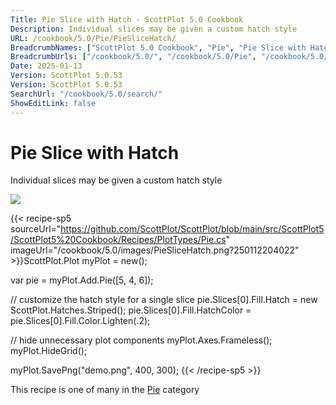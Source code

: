 ```yaml
---
Title: Pie Slice with Hatch - ScottPlot 5.0 Cookbook
Description: Individual slices may be given a custom hatch style
URL: /cookbook/5.0/Pie/PieSliceHatch/
BreadcrumbNames: ["ScottPlot 5.0 Cookbook", "Pie", "Pie Slice with Hatch"]
BreadcrumbUrls: ["/cookbook/5.0/", "/cookbook/5.0/Pie", "/cookbook/5.0/Pie/PieSliceHatch"]
Date: 2025-01-13
Version: ScottPlot 5.0.53
Version: ScottPlot 5.0.53
SearchUrl: "/cookbook/5.0/search/"
ShowEditLink: false
---
```



<div class='d-flex align-items-center mt-5'>
<h1 class='me-2 text-dark my-0 border-0'>Pie Slice with Hatch</h1>
</div>

Individual slices may be given a custom hatch style

[![](/cookbook/5.0/images/PieSliceHatch.png?250112204022)](/cookbook/5.0/images/PieSliceHatch.png?250112204022)

{{< recipe-sp5 sourceUrl="https://github.com/ScottPlot/ScottPlot/blob/main/src/ScottPlot5/ScottPlot5%20Cookbook/Recipes/PlotTypes/Pie.cs" imageUrl="/cookbook/5.0/images/PieSliceHatch.png?250112204022" >}}ScottPlot.Plot myPlot = new();

var pie = myPlot.Add.Pie([5, 4, 6]);

// customize the hatch style for a single slice
pie.Slices[0].Fill.Hatch = new ScottPlot.Hatches.Striped();
pie.Slices[0].Fill.HatchColor = pie.Slices[0].Fill.Color.Lighten(.2);

// hide unnecessary plot components
myPlot.Axes.Frameless();
myPlot.HideGrid();

myPlot.SavePng("demo.png", 400, 300);
{{< /recipe-sp5 >}}

<div class='my-5 text-center'>This recipe is one of many in the <a href='/cookbook/5.0/Pie'>Pie</a> category</div>


